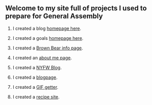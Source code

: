## Welcome to my site full of projects I used to prepare for General Assembly

1. I created a blog [homepage here](https://katemayo.github.io/GAprep/PersonalWebsite.html).

2. I created a goals [homepage here](https://katemayo.github.io/goals.html).

3. I created a [Brown Bear info page](https://katemayo.github.io/GAprep/BrownBear.html).

4. I created an [about me page](https://katemayo.github.io/GAprep/aboutme.html).

5. I created a [NYFW Blog](https://katemayo.github.io/GAprep/NYFWBlog.html).

6. I created a [blogpage](https://katemayo.github.io/GAprep/blogpage.html).

7. I created a [GIF getter](https://katemayo.github.io/GAprep/creategif.html).

8. I created a [recipe site](https://katemayo.github.io/GAprep/recipes.html).
